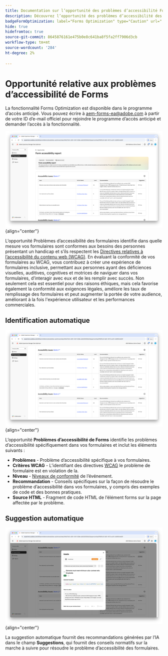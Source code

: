 ```yaml
---
title: Documentation sur l’opportunité des problèmes d’accessibilité Forms
description: Découvrez l’opportunité des problèmes d’accessibilité des formulaires et comment l’utiliser pour améliorer l’accessibilité des formulaires et l’expérience utilisateur sur votre site web.
badgeFormOptimization: label="Forms Optimization" type="Caution" url="../../opportunity-types/form-optimization.md" tooltip="Forms Optimization"
hide: true
hidefromtoc: true
source-git-commit: 8645876161e475b0e8c641ba8f5fa2ff7906d3cb
workflow-type: tm+mt
source-wordcount: '284'
ht-degree: 2%

---
```



# Opportunité relative aux problèmes d’accessibilité de Forms

<span class="preview"> La fonctionnalité Forms Optimization est disponible dans le programme d’accès anticipé. Vous pouvez écrire à aem-forms-ea@adobe.com à partir de votre ID d’e-mail officiel pour rejoindre le programme d’accès anticipé et demander l’accès à la fonctionnalité. </span>

![opportunité de problèmes d’accessibilité Forms](./assets/forms-accessibility-issues/hero.png){align="center"}

L’opportunité Problèmes d’accessibilité des formulaires identifie dans quelle mesure vos formulaires sont conformes aux besoins des personnes présentant un handicap et s’ils respectent les [ Directives relatives à l’accessibilité du contenu web (WCAG)](https://www.w3.org/TR/WCAG21/). En évaluant la conformité de vos formulaires au WCAG, vous contribuez à créer une expérience de formulaires inclusive, permettant aux personnes ayant des déficiences visuelles, auditives, cognitives et motrices de naviguer dans vos formulaires, d’interagir avec eux et de les remplir avec succès. Non seulement cela est essentiel pour des raisons éthiques, mais cela favorise également la conformité aux exigences légales, améliore les taux de remplissage des formulaires et peut augmenter la portée de votre audience, améliorant à la fois l&#39;expérience utilisateur et les performances commerciales.

## Identification automatique

![Identification automatique des problèmes d’accessibilité des formulaires](./assets/forms-accessibility-issues/auto-identify.png){align="center"}

L’opportunité **Problèmes d’accessibilité de Forms** identifie les problèmes d’accessibilité spécifiquement dans vos formulaires et inclut les éléments suivants :

* **Problèmes** - Problème d’accessibilité spécifique à vos formulaires.
* **Critères WCAG** - L’identifiant des directives [WCAG](https://www.w3.org/TR/WCAG21/) le problème de formulaire est en violation de la.
* **Niveau** - [Niveaux de conformité](https://www.w3.org/WAI/WCAG21/Understanding/conformance#levels) de l’événement.
* **Recommandation** - Conseils spécifiques sur la façon de résoudre le problème d’accessibilité dans vos formulaires, y compris des exemples de code et des bonnes pratiques.
* **Source HTML** - Fragment de code HTML de l’élément forms sur la page affectée par le problème.

## Suggestion automatique

![Suggérer automatiquement des problèmes d’accessibilité aux formulaires](./assets/forms-accessibility-issues/auto-suggest.png){align="center"}

La suggestion automatique fournit des recommandations générées par l’IA dans le champ **Suggestions**, qui fournit des conseils normatifs sur la marche à suivre pour résoudre le problème d’accessibilité des formulaires.

<!-- 

## Auto-optimize

[!BADGE Ultimate]{type=Positive tooltip="Ultimate"}

![Auto-optimize forms accessibility issues](./assets/accessibility-issues/auto-optimize.png){align="center"}

Sites Optimizer Ultimate adds the ability to deploy auto-optimization for the form accessibility issues found.

>[!BEGINTABS]

>[!TAB Deploy optimization]

{{auto-optimize-deploy-optimization-slack}}

>[!TAB Request approval]

{{auto-optimize-request-approval}}

>[!ENDTABS]
-->

